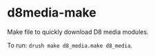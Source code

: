 d8media-make
============

Make file to quickly download D8 media modules.

To run: `drush make d8_media.make d8_media`.
